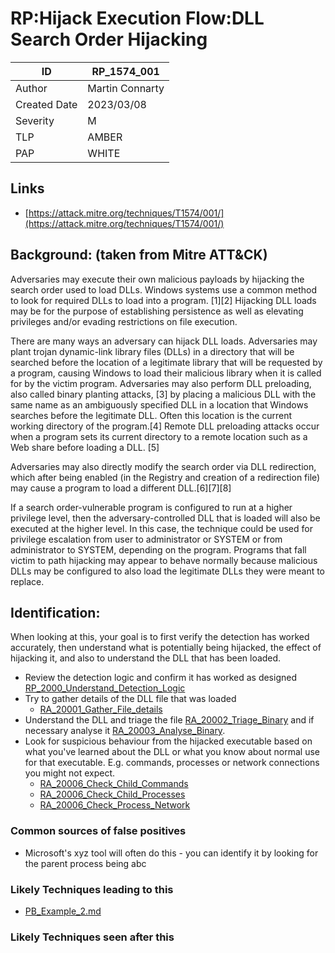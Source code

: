 # RP:Hijack Execution Flow:DLL Search Order Hijacking

| ID | RP_1574_001 |
|---|---|
| Author | Martin Connarty |
| Created Date | 2023/03/08 |
| Severity | M |
| TLP | AMBER |
| PAP | WHITE |

## Links
- [https://attack.mitre.org/techniques/T1574/001/](https://attack.mitre.org/techniques/T1574/001/)

## Background: (taken from Mitre ATT&CK)

Adversaries may execute their own malicious payloads by hijacking the search order used to load DLLs. Windows systems use a common method to look for required DLLs to load into a program. [1][2] Hijacking DLL loads may be for the purpose of establishing persistence as well as elevating privileges and/or evading restrictions on file execution.

There are many ways an adversary can hijack DLL loads. Adversaries may plant trojan dynamic-link library files (DLLs) in a directory that will be searched before the location of a legitimate library that will be requested by a program, causing Windows to load their malicious library when it is called for by the victim program. Adversaries may also perform DLL preloading, also called binary planting attacks, [3] by placing a malicious DLL with the same name as an ambiguously specified DLL in a location that Windows searches before the legitimate DLL. Often this location is the current working directory of the program.[4] Remote DLL preloading attacks occur when a program sets its current directory to a remote location such as a Web share before loading a DLL. [5]

Adversaries may also directly modify the search order via DLL redirection, which after being enabled (in the Registry and creation of a redirection file) may cause a program to load a different DLL.[6][7][8]

If a search order-vulnerable program is configured to run at a higher privilege level, then the adversary-controlled DLL that is loaded will also be executed at the higher level. In this case, the technique could be used for privilege escalation from user to administrator or SYSTEM or from administrator to SYSTEM, depending on the program. Programs that fall victim to path hijacking may appear to behave normally because malicious DLLs may be configured to also load the legitimate DLLs they were meant to replace.
    
## Identification:
   
When looking at this, your goal is to first verify the detection has worked accurately, then understand what is potentially being hijacked, the effect of hijacking it, and also to understand the DLL that has been loaded.

- Review the detection logic and confirm it has worked as designed [RP_2000_Understand_Detection_Logic](RP_2000_Understand_Detection_Logic)
- Try to gather details of the DLL file that was loaded 
    - [RA_20001_Gather_File_details](../../../ResponseActions/Investigate/RA_20001_Gather_File_details)
- Understand the DLL and triage the file [RA_20002_Triage_Binary](RA_20002_Triage_Binary) and if necessary analyse it [RA_20003_Analyse_Binary](RA_20003_Analyse_Binary). 
- Look for suspicious behaviour from the hijacked executable based on what you've learned about the DLL or what you know about normal use for that executable. E.g. commands, processes or network connections you might not expect.
    - [RA_20006_Check_Child_Commands](RA_20006_Check_Child_Commands)
    - [RA_20006_Check_Child_Processes](RA_20006_Check_Child_Processes)
    - [RA_20006_Check_Process_Network](RA_20006_Check_Process_Network)
### Common sources of false positives
- Microsoft's xyz tool will often do this - you can identify it by looking for the parent process being abc

### Likely Techniques leading to this

- [PB_Example_2.md](PB_Example_2.md)

### Likely Techniques seen after this
